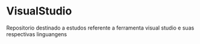 # VisualStudio
Repositorio destinado a estudos referente a ferramenta visual studio e suas respectivas linguangens
